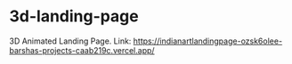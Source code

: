 # 3d-landing-page
3D Animated Landing Page.
Link: https://indianartlandingpage-ozsk6olee-barshas-projects-caab219c.vercel.app/